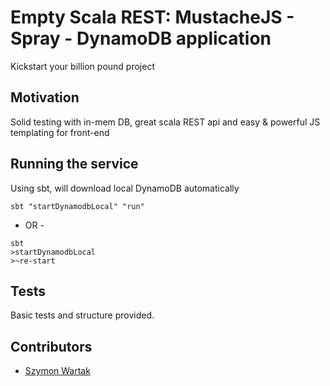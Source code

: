 # Empty Scala REST: MustacheJS - Spray - DynamoDB application

Kickstart your billion pound project

## Motivation

Solid testing with in-mem DB, great scala REST api and easy & powerful JS templating for front-end

## Running the service 

Using sbt, will download local DynamoDB automatically

```shell
sbt "startDynamodbLocal" "run"
```
- OR -
```shell
sbt
>startDynamodbLocal
>~re-start
```

## Tests

Basic tests and structure provided.

## Contributors

* [Szymon Wartak](email:szymon.wartak@gmail.com)
